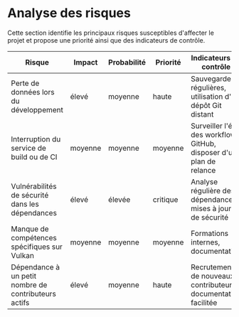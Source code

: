 # Analyse des risques

Cette section identifie les principaux risques susceptibles d'affecter le projet et propose une priorité ainsi que des indicateurs de contrôle.

| Risque | Impact | Probabilité | Priorité | Indicateurs de contrôle |
|-------|--------|--------------|-----------|----------------------|
| Perte de données lors du développement | élevé | moyenne | haute | Sauvegardes régulières, utilisation d'un dépôt Git distant |
| Interruption du service de build ou de CI | moyenne | moyenne | moyenne | Surveiller l'état des workflows GitHub, disposer d'un plan de relance |
| Vulnérabilités de sécurité dans les dépendances | élevé | élevée | critique | Analyse régulière des dépendances, mises à jour de sécurité |
| Manque de compétences spécifiques sur Vulkan | moyenne | moyenne | moyenne | Formations internes, documentation | 
| Dépendance à un petit nombre de contributeurs actifs | élevé | moyenne | haute | Recrutement de nouveaux contributeurs, documentation facilitée |

